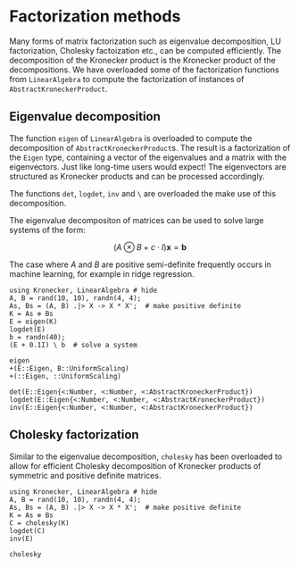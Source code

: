 # Factorization methods

Many forms of matrix factorization such as eigenvalue decomposition, LU factorization, Cholesky factoization etc., can be computed efficiently. The decomposition of the Kronecker product is the Kronecker product of the decompositions. We have overloaded some of the factorization functions from `LinearAlgebra` to compute the factorization of instances of `AbstractKroneckerProduct`.

## Eigenvalue decomposition

The function `eigen` of `LinearAlgebra` is overloaded to compute the decomposition of `AbstractKroneckerProduct`s. The result is a factorization of the `Eigen` type, containing a vector of the eigenvalues and a matrix with the eigenvectors. Just like long-time users would expect! The eigenvectors are structured as Kronecker products and can be processed accordingly.

The functions `det`, `logdet`, `inv` and `\` are overloaded the make use of this decomposition.

The eigenvalue decompositon of matrices can be used to solve large systems of the form:

```math
(A \otimes B + c\cdot I) \mathbf{x} = \mathbf{b}
```

The case where $A$ and $B$ are positive semi-definite frequently occurs in machine learning, for example in ridge regression.

```@repl
using Kronecker, LinearAlgebra # hide
A, B = rand(10, 10), randn(4, 4);
As, Bs = (A, B) .|> X -> X * X';  # make positive definite
K = As ⊗ Bs
E = eigen(K)
logdet(E)
b = randn(40);
(E + 0.1I) \ b  # solve a system
```

```@docs
eigen
+(E::Eigen, B::UniformScaling)
+(::Eigen, ::UniformScaling)

det(E::Eigen{<:Number, <:Number, <:AbstractKroneckerProduct})
logdet(E::Eigen{<:Number, <:Number, <:AbstractKroneckerProduct})
inv(E::Eigen{<:Number, <:Number, <:AbstractKroneckerProduct})
```

## Cholesky factorization

Similar to the eigenvalue decomposition, `cholesky` has been overloaded to allow for efficient Cholesky decomposition of Kronecker products of symmetric and positive definite matrices.

```@repl
using Kronecker, LinearAlgebra # hide
A, B = rand(10, 10), randn(4, 4);
As, Bs = (A, B) .|> X -> X * X';  # make positive definite
K = As ⊗ Bs
C = cholesky(K)
logdet(C)
inv(E)
```

```@docs
cholesky
```
